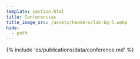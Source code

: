 ```yaml
---
template: section.html
title: Conferencias
title_image_src: /assets/headers/lab-bg-5.webp
hide:
  - path
---
```


{% include 'es/publications/data/conference.md' %}
